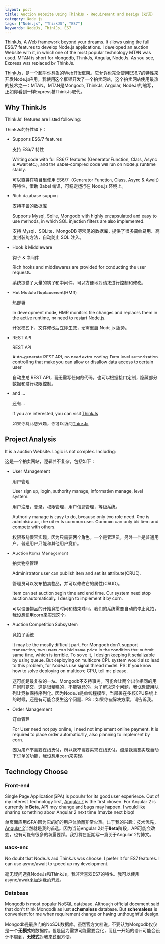 ```yaml
---
layout: post
title: Auction Website Using ThinkJs - Requirement and Design (双语)
category: Node.js
tags: ["Node.js", "ThinkJS", "ES7"]
keywords: NodeJs, ThinkJs, ES7
---
```


[ThinkJs](https://thinkjs.org/), A Web framework beyond your dreams. It allows using the full ES6/7 features to develop Node.js applications. I developed an auction Website with it, in which one of the most popular technology MTAN was used. MTAN is short for Mongodb, ThinkJs, Angular, NodeJs. As you see, Express was replaced by ThinkJs.

[ThinkJs](https://thinkjs.org/)，是一个超乎你想象的Web开发框架。它允许你完全使用ES6/7的特性来开发Node.js应用。我使用这个框架开发了一个拍卖网站，这个拍卖网站使用最热的技术之一：MTAN。MTAN是Mongodb, ThinkJs, Angular, NodeJs的缩写，正如你看到一样Express被ThinkJs取代。

## Why ThinkJs

ThinkJs' features are listed following: 

ThinkJs的特性如下：

- Supports ES6/7 features

    支持 ES6/7 特性

    Writing code with full ES6/7 features (Generator Function, Class, Async & Await etc.), and the Babel-compiled code will run on Node.js runtime stably.

    可以直接在项目里使用 ES6/7（Generator Function, Class, Async & Await）等特性，借助 Babel 编译，可稳定运行在 Node.js 环境上。
    
- Rich database support

    支持丰富的数据库

    Supports Mysql, Sqlite, Mongodb with highly encapsulated and easy to use methods, in which SQL injection filters are also implemented.

    支持 Mysql、SQLite、MongoDB 等常见的数据库，提供了很多简单易用、高度封装的方法，自动防止 SQL 注入。
    
- Hook & Middleware
    
    钩子 & 中间件

    Rich hooks and middlewares are provided for conducting the user requests.

    系统提供了大量的钩子和中间件，可以方便地对请求进行控制和修改。

    
- Hot Module Replacement(HMR)
    
    热部署

    In development mode, HMR monitors file changes and replaces them in the active runtime, no need to restart Node.js.

    开发模式下，文件修改后立即生效，无需重启 Node.js 服务。
    
- REST API

    REST API

    Auto-generate REST API, no need extra coding. Data level authorization controlling that make you can allow or disallow data access to certain user

    自动生成 REST API，而无需写任何的代码。也可以根据接口定制，隐藏部分数据和进行权限控制。
    
- and ...
    
    还有...

    If you are interested, you can visit [ThinkJs](https://thinkjs.org/en/)

    如果你对此感兴趣，你可以访问[ThinkJs](https://thinkjs.org/en/)
     
## Project Analysis

It is a auction Website. Logic is not complex. Including:

这是一个拍卖网站，逻辑并不复杂，包括如下：

- User Management

    用户管理

    User sign up, login, authority manage, information manage, level system.
    
    用户注册，登录，权限管理，用户信息管理，等级系统。

    Authority manage is easy to do, because only two role need. One is administrator, the other is common user. Common can only bid item and compete with others. 

    权限系统很容实现，因为只需要两个角色。一个是管理员，另外一个是普通用户，普通用户只能和其他用户竞价。

    
- Auction Items Management

    拍卖物品管理

    Administrator user can publish item and set its attribute(CRUD).
    
    管理员可以发布拍卖物品，并可以修改它的属性(CRUD)。

    Item can set auction begin time and end time. Our system need stop auction automatically. I design to implement it by corn.
    
    可以设置物品的开始竞拍时间和结束时间。我们的系统需要自动的停止竞拍，我设想使用corn来实现这个。

- Auction Competition Subsystem
    
    竞拍子系统

    It may be the mostly difficult part. For Mongodb don't support transaction, two users can bid same price in the condition that submit same time, which is terrible. To solve it, I design keeping it serializable by using queue. But deploying on multicore CPU system would also lead to this problem, for NodeJs use signal thread model. PS: If you know how to solve deploying on multicore CPU, tell me please.
    
    这可能是最复杂的一块。Mongodb不支持事务，可能会让两个出价相同的用户同时提交，这是很糟糕的，不能容忍的。为了解决这个问题，我设想使用队列让竞拍保持序列化。因为NodeJs是单线程模型，当部署在多核CPU系统上的时候，还是有可能会发生这个问题。PS：如果你有解决方案，请告诉我。

- Order Management
    
    订单管理

    For User need not pay online, I need not implement online payment. It is required to place order automatically, also planning to implement by corn.

    因为用户不需要在线支付，所以我不需要实现在线支付。但是我需要实现自动下订单的功能，我设想用corn来实现。
    
## Technology Choose

### Front-end
 
Single Page Application(SPA) is popular for its good user experience. Out of my interest, technology first, [Angular 2](https://angular.io) is the first chosen. For Angular 2 is currently in **Beta**, API may change and bugs may happen. I would like sharing something about Angular 2 next time (maybe next blog)

单页面应用(SPA)因为它的好的用户体验而非常火热。出于我的兴趣：技术优先，[Angular 2](https://angular.io)当然就是我的首选。因为当前Angular 2处于**Beta**阶段，API可能会改变，也有可能有很多的坑需要踩。我打算在近期写一篇关于Angular 2的博文。

### Back-end 

No doubt that NodeJs and ThinkJs was choose. I prefer it for ES7 features. I can use async/await to speed up my development.

毫无疑问选择NodeJs和ThinkJs，我非常喜欢ES7的特性。我可以使用async/await来加速我的开发。

### Database

Mongodb is most popular NoSQL database. Although official document said that don't think Mongodb as just **schemaless** database. But **schemaless** is convenient for me when requirement change or having unthoughtful design.

Mongodb是最热门的NoSQL数据库。虽然官方文档说，不要认为Mongodb仅仅是一个**无模式**的数据库。但是因为需求可能需要变化，而且一开始的设计可能会设计不周到，**无模式**对我来说很方便。
 